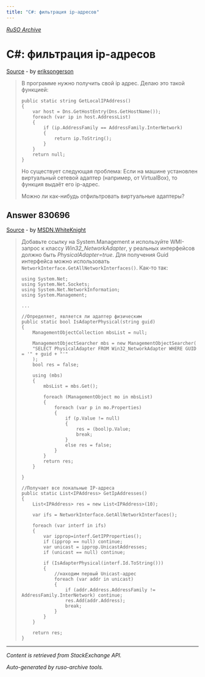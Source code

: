 ```yaml
---
title: "C#: фильтрация ip-адресов"
---
```

<p><i><a href="https://github.com/MSDN-WhiteKnight/ruso-archive/">RuSO Archive</a></i></p>
<h1>C#: фильтрация ip-адресов</h1>
<p><a href="https://ru.stackoverflow.com/questions/830562/c-%d1%84%d0%b8%d0%bb%d1%8c%d1%82%d1%80%d0%b0%d1%86%d0%b8%d1%8f-ip-%d0%b0%d0%b4%d1%80%d0%b5%d1%81%d0%be%d0%b2">Source</a> - by <a href="https://ru.stackoverflow.com/users/286191/eriksongerson">eriksongerson</a></p>
<blockquote>
<p>В программе нужно получить свой ip адрес. Делаю это такой функцией:</p>

<pre><code>public static string GetLocalIPAddress()
{
    var host = Dns.GetHostEntry(Dns.GetHostName());
    foreach (var ip in host.AddressList)
    {
        if (ip.AddressFamily == AddressFamily.InterNetwork)
        {
            return ip.ToString();
        }
    }
    return null;
}
</code></pre>

<p>Но существует следующая проблема: Если на машине установлен виртуальный сетевой адаптер (например, от VirtualBox), то функция выдаёт его ip-адрес. </p>

<p>Можно ли как-нибудь отфильтровать виртуальные адаптеры?</p>

</blockquote>
<h2>Answer 830696</h2>
<p><a href="https://ru.stackoverflow.com/a/830696/">Source</a> - by <a href="https://ru.stackoverflow.com/users/240512/msdn-whiteknight">MSDN.WhiteKnight</a></p>
<blockquote>
<p>Добавьте ссылку на System.Management и используйте WMI-запрос к классу <em>Win32_NetworkAdapter</em>, у реальных интерфейсов должно быть <em>PhysicalAdapter=true</em>. Для получения Guid интерфейса можно использовать <code>NetworkInterface.GetAllNetworkInterfaces()</code>. Как-то так:</p>

<pre><code>using System.Net;
using System.Net.Sockets;
using System.Net.NetworkInformation;
using System.Management;

...

//Определяет, является ли адаптер физическим
public static bool IsAdapterPhysical(string guid)
{
    ManagementObjectCollection mbsList = null;            

    ManagementObjectSearcher mbs = new ManagementObjectSearcher(
    "SELECT PhysicalAdapter FROM Win32_NetworkAdapter WHERE GUID = '" + guid + "'"
    );
    bool res = false;

    using (mbs)
    {
        mbsList = mbs.Get();

        foreach (ManagementObject mo in mbsList)
        {                  
            foreach (var p in mo.Properties)
            {                        
                if (p.Value != null)
                {
                    res = (bool)p.Value;
                    break;
                }
                else res = false;                        
            }                    
        }
        return res;
    }

}

//Получает все локальные IP-адреса
public static List&lt;IPAddress&gt; GetIpAddresses()
{
    List&lt;IPAddress&gt; res = new List&lt;IPAddress&gt;(10);

    var ifs = NetworkInterface.GetAllNetworkInterfaces();

    foreach (var interf in ifs)
    {
        var ipprop=interf.GetIPProperties();
        if (ipprop == null) continue;
        var unicast = ipprop.UnicastAddresses;
        if (unicast == null) continue;

        if (IsAdapterPhysical(interf.Id.ToString()))
        {
            //находим первый Unicast-адрес
            foreach (var addr in unicast)
            {
                if (addr.Address.AddressFamily != AddressFamily.InterNetwork) continue;
                res.Add(addr.Address);
                break;
            }
        }
    }

    return res;
}
</code></pre>

</blockquote>
<hr/>
<p><i>Content is retrieved from StackExchange API. </i></p>
<p><i>Auto-generated by ruso-archive tools. </i></p>

